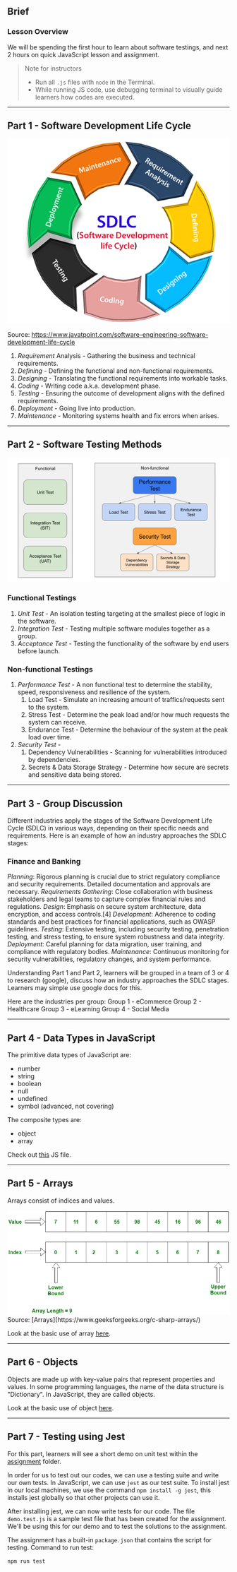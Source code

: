 ## Brief

### Lesson Overview

We will be spending the first hour to learn about software testings, and next 2 hours on quick JavaScript lesson and assignment. 

> Note for instructors
> - Run all `.js` files with `node` in the Terminal.
> - While running JS code, use debugging terminal to visually guide learners how codes are executed.

---

## Part 1 - Software Development Life Cycle

<img src="./assets/sdlc.png" />

Source: https://www.javatpoint.com/software-engineering-software-development-life-cycle

1. *Requirement* Analysis - Gathering the business and technical requirements.
1. *Defining* - Defining the functional and non-functional requirements.
1. *Designing* - Translating the functional requirements into workable tasks.
1. *Coding* - Writing code a.k.a. development phase.
1. *Testing* - Ensuring the outcome of development aligns with the defined requirements.
1. *Deployment* - Going live into production.
1. *Maintenance* - Monitoring systems health and fix errors when arises.

---

## Part 2 - Software Testing Methods

<img src="./assets/test-diagram.png" />

### Functional Testings

1. *Unit Test* - An isolation testing targeting at the smallest piece of logic in the software.
2. *Integration Test* - Testing multiple software modules together as a group.
3. *Acceptance Test* - Testing the functionality of the software by end users before launch.

### Non-functional Testings

1. *Performance Test* - A non functional test to determine the stability, speed, responsiveness and resilience of the system.
    1. Load Test - Simulate an increasing amount of traffics/requests sent to the system.
    1. Stress Test - Determine the peak load and/or how much requests the system can receive.
    1. Endurance Test - Determine the behaviour of the system at the peak load over time.
1. *Security Test* -
    1. Dependency Vulnerabilities - Scanning for vulnerabilities introduced by dependencies.
    1. Secrets & Data Storage Strategy - Determine how secure are secrets and sensitive data being stored.
---

## Part 3 - Group Discussion

Different industries apply the stages of the Software Development Life Cycle (SDLC) in various ways, depending on their specific needs and requirements. Here is an example of how an industry approaches the SDLC stages:

### Finance and Banking
*Planning*: Rigorous planning is crucial due to strict regulatory compliance and security requirements. Detailed documentation and approvals are necessary.
*Requirements Gathering*: Close collaboration with business stakeholders and legal teams to capture complex financial rules and regulations.
*Design*: Emphasis on secure system architecture, data encryption, and access controls.[4]
*Development*: Adherence to coding standards and best practices for financial applications, such as OWASP guidelines.
*Testing*: Extensive testing, including security testing, penetration testing, and stress testing, to ensure system robustness and data integrity.
*Deployment*: Careful planning for data migration, user training, and compliance with regulatory bodies.
*Maintenance*: Continuous monitoring for security vulnerabilities, regulatory changes, and system performance.

Understanding Part 1 and Part 2, learners will be grouped in a team of 3 or 4 to research (google), discuss how an industry approaches the SDLC stages. Learners may simple use google docs for this.

Here are the industries per group:
Group 1 - eCommerce
Group 2 - Healthcare
Group 3 - eLearning
Group 4 - Social Media

---

## Part 4 - Data Types in JavaScript

The primitive data types of JavaScript are:
- number
- string
- boolean
- null
- undefined
- symbol (advanced, not covering)

The composite types are:
- object
- array

Check out [this](./src/data-types.js) JS file.

---

## Part 5 - Arrays

Arrays consist of indices and values.

<img src="./assets/array.jpeg" />
Source: [Arrays](https://www.geeksforgeeks.org/c-sharp-arrays/)

Look at the basic use of array [here](./src/arrays.js).

---

## Part 6 - Objects

Objects are made up with key-value pairs that represent properties and values. In some programming languages, the name of the data structure is "Dictionary". In JavaScript, they are called objects.

Look at the basic use of object [here](./src/objects.js).

---

## Part 7 - Testing using Jest

For this part, learners will see a short demo on unit test within the [assignment](./assignment) folder.

In order for us to test out our codes, we can use a testing suite and write our own tests. In JavaScript, we can use `jest` as our test suite. To install jest in our local machines, we use the command `npm install -g jest`, this installs jest globally so that other projects can use it.

After installing jest, we can now write tests for our code. The file `demo.test.js` is a sample test file that has been created for the assignment. We'll be using this for our demo and to test the solutions to the assignment.

The assignment has a built-in `package.json` that contains the script for testing.
Command to run test:

```sh
npm run test 
```

